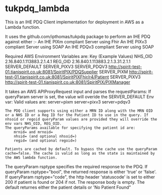 # tukpdq_lambda

This is an IHE PDQ Client implementation for deployment in AWS as a Lambda function. 

It uses the github.com/ipthomas/tukpdq package to perform an IHE PDQ against either :-
    An IHE PIXm compliant Server using Fhir
    An IHE PIXv3 compliant Server using SOAP
    An IHE PDQv3 compliant Server using SOAP

Required AWS Environment Variables are:
    Key                                         (Example Values)
    NHS_OID	                                    2.16.840.1.113883.2.1.4.1
    REG_OID	                                    2.16.840.1.113883.2.1.3.31.2.1.1
    SERVER_DEFAULT	                            SERVER_PIXV3
    SERVER_PDQV3	                            http://spirit-test-01.tianispirit.co.uk:8081/SpiritPIX/PDQSupplier
    SERVER_PIXM	                                http://spirit-test-01.tianispirit.co.uk:8081/SpiritPIXFhir/r4/Patient
    SERVER_PIXV3	                            http://spirit-test-01.tianispirit.co.uk:8081/SpiritPIX/PIXManager

It takes an AWS APIProxyRequest input and parses the requestParams:
    If queryParam server is set, the value will overide the SERVER_DEFAULT Env var: Valid values are:
        server=pixm
        server=pixv3
        server=pdqv3
   
    The PDQ client supports using either a MRN ID along with the MRN OID or a NHS ID or a Reg ID for the Patient ID to use in the query. If nhsoid or regoid queryParam values are provided they will override the env vars NHS_OID, REG_OID. 
    The queryParams available for specifying the patient id are:
        mrnid= and mrnoid=
        nhsid= (and optional nhsoid=)
        regid= (and optional regoid=)
    
    Patients are cached by default. To bypass the cache use the queryParam cache=false. The cache is valid as long as the state is maintained by the AWS lambda function.

The queryParam rsptype specifies the required response to the PDQ. 
    If queryParam rsptype="bool", the returned response is either 'true' or 'false'.
    If queryParam rsptype="code", the http header 'statuscode' is set to either 200 if patient is found or 204 if not. The response body is empty.
    The default returnes either the patient details or 'No Patient Found"
